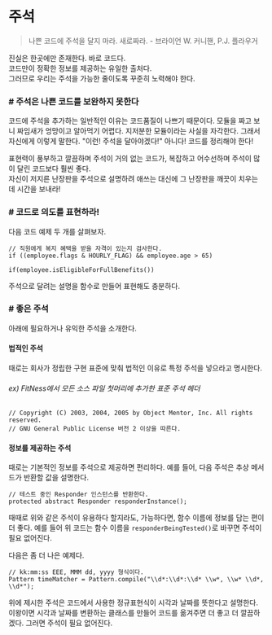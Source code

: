 # 주석

> 나쁜 코드에 주석을 달지 마라. 새로짜라. - 브라이언 W. 커니핸, P.J. 플라우거

진실은 한곳에만 존재한다. 바로 코드다.   
코드만이 정확한 정보를 제공하는 유일한 출처다.   
그러므로 우리는 주석을 가능한 줄이도록 꾸준히 노력해야 한다.



### # 주석은 나쁜 코드를 보완하지 못한다

코드에 주석을 추가하는 일반적인 이유는 코드품질이 나쁘기 때문이다. 모듈을 짜고 보니 짜임새가 엉망이고 알아먹기 어렵다. 지저분한 모듈이라는 사실을 자각한다. 그래서 자신에게 이렇게 말한다. "이런! 주석을 달아야겠다!" 아니다! 코드를 정리해야 한다!

표현력이 풍부하고 깔끔하며 주석이 거의 없는 코드가, 복잡하고 어수선하며 주석이 많이 달린 코드보다 훨씬 좋다.   
자신이 저지른 난장판을 주석으로 설명하려 애쓰는 대신에 그 난장판을 깨끗이 치우는 데 시간을 보내라!



### # 코드로 의도를 표현하라!

다음 코드 예제 두 개를 살펴보자.
```
// 직원에게 복지 혜택을 받을 자격이 있는지 검사한다.
if ((employee.flags & HOURLY_FLAG) && employee.age > 65)
```
```
if(employee.isEligibleForFullBenefits())
```
주석으로 달려는 설명을 함수로 만들어 표현해도 충분하다.



### # 좋은 주석
아래에 필요하거나 유익한 주석을 소개한다.   

#### 법적인 주석

때로는 회사가 정립한 구현 표준에 맞춰 법적인 이유로 특정 주석을 넣으라고 명시한다.
###### ex) FitNess에서 모든 소스 파일 첫머리에 추가한 표준 주석 헤더
```
// Copyright (C) 2003, 2004, 2005 by Object Mentor, Inc. All rights reserved.
// GNU General Public License 버전 2 이상을 따른다.
```

#### 정보를 제공하는 주석
때로는 기본적인 정보를 주석으로 제공하면 편리하다. 예를 들어, 다음 주석은 추상 메서드가 반환할 값을 설명한다.
```
// 테스트 중인 Responder 인스턴스를 반환한다.
protected abstract Responder responderInstance();
```
때때로 위와 같은 주석이 유용하다 할지라도, 가능하다면, 함수 이름에 정보를 담는 편이 더 좋다. 예를 들어 위 코드는 함수 이름을 `responderBeingTested()`로 바꾸면 주석이 필요 없어진다.

다음은 좀 더 나은 예제다.
```
// kk:mm:ss EEE, MMM dd, yyyy 형식이다.
Pattern timeMatcher = Pattern.compile("\\d*:\\d*:\\d* \\w*, \\w* \\d*, \\d*");
```
위에 제시한 주석은 코드에서 사용한 정규표현식이 시각과 날짜를 뜻한다고 설명한다.   
이왕이면 시각과 날짜를 변환하는 클래스를 만들어 코드를 옮겨주면 더 좋고 더 깔끔하겠다. 그러면 주석이 필요 없어진다.